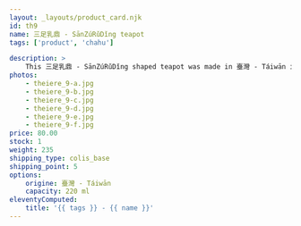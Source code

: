 ```yaml
---
layout: _layouts/product_card.njk
id: th9
name: 三足乳鼎 - SānZúRǔDǐng teapot
tags: ['product', 'chahu']

description: >
    This 三足乳鼎 - SānZúRǔDǐng shaped teapot was made in 臺灣 - Táiwān in 半手工 - BànShǒuGōng mode, which means semi-manual, using molds. It bears an inscription related to Buddhist culture: 觀自在 - GuānZìZài which invites to be at peace with nature.
photos:
    - theiere_9-a.jpg
    - theiere_9-b.jpg
    - theiere_9-c.jpg
    - theiere_9-d.jpg
    - theiere_9-e.jpg
    - theiere_9-f.jpg
price: 80.00
stock: 1
weight: 235
shipping_type: colis_base
shipping_point: 5
options:
    origine: 臺灣 - Táiwān
    capacity: 220 ml
eleventyComputed:
    title: '{{ tags }} - {{ name }}'
---
```


